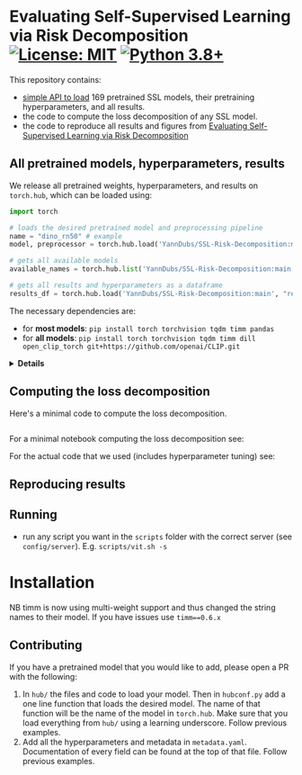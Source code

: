 # Evaluating Self-Supervised Learning via Risk Decomposition [![License: MIT](https://img.shields.io/badge/License-MIT-yellow.svg)](https://github.com/YannDubs/lossyless/blob/main/LICENSE) [![Python 3.8+](https://img.shields.io/badge/python-3.9+-blue.svg)](https://www.python.org/downloads/release/python-390/)

This repository contains:
- [simple API to load](#all-pretrained-models-hyperparameters-results) 169 pretrained SSL models, their pretraining hyperparameters, and all results.
- the code to compute the loss decomposition of any SSL model.
- the code to reproduce all results and figures from [Evaluating Self-Supervised Learning via Risk Decomposition](URL)

## All pretrained models, hyperparameters, results

We release all pretrained weights, hyperparameters, and results on `torch.hub`, which can be loaded using:

```python
import torch

# loads the desired pretrained model and preprocessing pipeline
name = "dino_rn50" # example
model, preprocessor = torch.hub.load('YannDubs/SSL-Risk-Decomposition:main', name, trust_repo=True)

# gets all available models 
available_names = torch.hub.list('YannDubs/SSL-Risk-Decomposition:main')

# gets all results and hyperparameters as a dataframe 
results_df = torch.hub.load('YannDubs/SSL-Risk-Decomposition:main', "results_df")
```

The necessary dependencies are: 
- for **most models**: `pip install torch torchvision tqdm timm pandas`
- for **all models**: `pip install torch torchvision tqdm timm dill open_clip_torch git+https://github.com/openai/CLIP.git`
<details>
  <summary><b>Details</b></summary>
    
- `timm`: for any ViT architecture
- `pandas`: for results_df, metadata_df
- `dill`: for BYOL
- `open_clip_torch`: for OpenCLIP
- `git+https://github.com/openai/CLIP.git`: for CLIP 

</details>

## Computing the loss decomposition
Here's a minimal code to compute the loss decomposition. 
```python


```

For a minimal notebook computing the loss decomposition see:

For the actual code that we used (includes hyperparameter tuning) see:

## Reproducing results


## Running
- run any script you want in the `scripts` folder with the correct server (see `config/server`). E.g. `scripts/vit.sh -s `

# Installation


NB timm is now using multi-weight support and thus changed the string names to their model. If you have issues use `timm==0.6.x`

## Contributing

If you have a pretrained model that you would like to add, please open a PR with the following:
1. In `hub/` the files and code to load your model. Then in `hubconf.py` add a one line function that loads the desired model. The name of that function will be the name of the model in `torch.hub`. Make sure that you load everything from `hub/` using a learning underscore. Follow previous examples.
2. Add all the hyperparameters and metadata in `metadata.yaml`. Documentation of every field can be found at the top of that file. Follow previous examples. 
